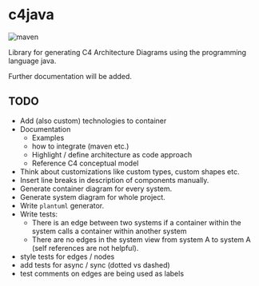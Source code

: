 # c4java

![maven](https://github.com/guija/c4java/actions/workflows/maven.yml/badge.svg)

Library for generating C4 Architecture Diagrams using the programming language java.

Further documentation will be added.

## TODO

- Add (also custom) technologies to container
- Documentation
  - Examples
  - how to integrate (maven etc.)
  - Highlight / define architecture as code approach
  - Reference C4 conceptual model
- Think about customizations like custom types, custom shapes etc.
- Insert line breaks in description of components manually.
- Generate container diagram for every system.
- Generate system diagram for whole project.
- Write `plantuml` generator.
- Write tests:
    - There is an edge between two systems if a container within the system calls a container within another system
    - There are no edges in the system view from system A to system A (self references are not helpful).
- style tests for edges / nodes
- add tests for async / sync (dotted vs dashed)
- test comments on edges are being used as labels